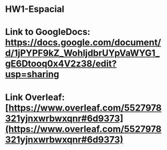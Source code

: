 # HW1-Espacial

# Link to GoogleDocs: https://docs.google.com/document/d/1jPYPF9kZ_WohljdbrUYpVaWYG1_gE6Dtooq0x4V2z38/edit?usp=sharing

# Link Overleaf: [https://www.overleaf.com/5527978321yjnxwrbwxqnr#6d9373](https://www.overleaf.com/5527978321yjnxwrbwxqnr#6d9373)
